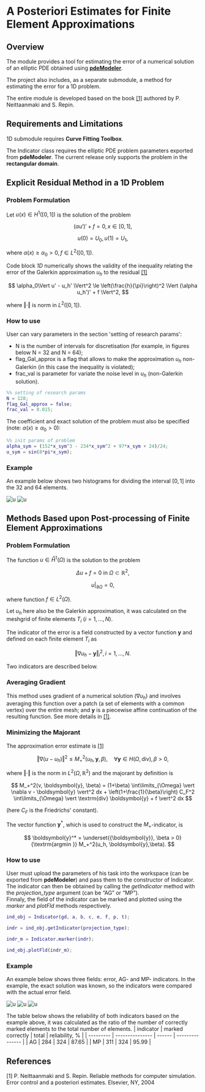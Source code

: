 # A Posteriori Estimates for Finite Element Approximations

## Overview
The module provides a tool for estimating the error of a numerical solution of an elliptic PDE obtained using [__pdeModeler__](https://www.mathworks.com/help/pde/ug/pdemodeler-app.html).

The project also includes, as a separate submodule, a method for estimating the error for a 1D problem.

The entire module is developed based on the book [[1]](#1) authored by P. Neittaanmaki and S. Repin.

## Requirements and Limitations
<!-- TODO: write here about that the module works for model, exported from pdetool and about Friedrichs constant for rect -->
1D submodule requires __Curve Fitting Toolbox__.

The Indicator class requires the elliptic PDE problem parameters exported from __pdeModeler__.
The current release only supports the problem in the __rectangular domain__.

## Explicit Residual Method in a 1D Problem
### Problem Formulation
Let $u(x) \in H^1\left([0, 1]\right)$ is the solution of the problem

$$ \left( \alpha u' \right)' + f = 0, x \in \left[0, 1\right], $$

$$ u(0) = U_0, u(1) = U_1, $$

where $\alpha(x) \ge \alpha_0 > 0, f \in L^2\left([0, 1]\right)$. <br>

Code block _1D_ numerically shows the validity of the inequality relating the error of the Galerkin approximation $u_h$ to the residual [[1]](#1)

$$	\alpha_0\Vert u' - u_h' \Vert^2 \le
	\left(\frac{h}{\pi}\right)^2 \Vert (\alpha u_h')' + f \Vert^2, $$
 
where $\Vert \cdot \Vert$ is norm in $L^2\left([0, 1]\right)$. <br>
<!-- TODO: uncomment when the report will be published. -->
<!-- The essay [[2]](#2) also has detals and a numerical example. -->

### How to use
User can vary parameters in the section 'setting of research params':
- N is the number of intervals for discretisation (for example, in figures below N = 32 and N = 64);
- flag_Gal_approx is a flag that allows to make the approximation $u_h$ non-Galerkin (in this case the inequality is violated);
- frac_val is parameter for variate the noise level in $u_h$ (non-Galerkin solution).
```matlab
%% setting of research params
N = 128;
flag_Gal_approx = false;
frac_val = 0.015;
```

The coefficient and exact solution of the problem must also be specified (note: $\alpha(x) \ge \alpha_0 > 0$):
```matlab
%% init params of problem
alpha_sym = (152*x_sym^3 - 234*x_sym^2 + 97*x_sym + 24)/24;
u_sym = sin(8*pi*x_sym);
```

### Example 
An example below shows two histograms for dividing the interval $[0, 1]$ into the 32 and 64 elements.

![u](images/e_r32.png)
![u](images/e_r64.png)

## Methods Based upon Post-processing of Finite Element Approximations

### Problem Formulation
The function $u \in \mathring{H}^1(\Omega)$ is the solution to the problem

$$ \Delta u + f = 0 \textrm{ in } \Omega \subset \mathbb{R}^2, $$

$$u \vert_{\partial \Omega} = 0 ,$$

where function $f \in L^2(\Omega)$.

Let $u_h$ here also be the Galerkin approximation, it was calculated on the meshgrid of finite elements $T_i$ $(i=1,...,N)$.

The indicator of the error is a field constructed by a vector function $\boldsymbol{y}$ and defined on each finite element $T_i$ as

$$ \Vert \nabla u_h - \boldsymbol{y} \Vert_i^2, i=1,...,N. $$

Two indicators are described below.

### Averaging Gradient
This method uses gradient of a numerical solution ($\nabla u_h$) and involves averaging this function over a patch (a set of elements with a common vertex) over the entire mesh; and $\boldsymbol{y}$ is a piecewise affine continuation of the resulting function. See more details in [[1]](#1).
<!-- TODO: uncomment when the report will be published. -->
<!-- The essay [[3]](#3) also has a numerical example. -->

### Minimizing the Majorant
The approximation error estimate is [[1]](#1)

$$	\Vert \nabla (u - u_h) \Vert^2 \le M_+^2(u_h, \boldsymbol{y}, \beta), \quad \forall \boldsymbol{y} \in H(\Omega, \textrm{div}), \beta > 0, $$

where $\Vert \cdot \Vert$ is the norm in $L^2(\Omega, \mathbb{R}^2)$ and the majorant by definition is

$$	M_+^2(v, \boldsymbol{y}, \beta) = (1+\beta) \int\limits_{\Omega} \vert \nabla v - \boldsymbol{y} \vert^2 dx + \left(1+\frac{1}{\beta}\right) C_F^2 \int\limits_{\Omega} \vert \textrm{div} \boldsymbol{y} + f \vert^2 dx $$

(here $C_F$ is the Friedrichs' constant).

The vector function $\boldsymbol{y}^*$, which is used to construct the $M_+$-indicator, is

$$ \boldsymbol{y}^* = \underset{{\boldsymbol{y}}, \beta > 0}{\textrm{argmin }} M_+^2(u_h, \boldsymbol{y},\beta). $$

### How to use
User must upload the parameters of his task into the workspace (can be exported from __pdeModeler__) and pass them to the constructor of Indicator. <br>
The indicator can then be obtained by calling the _getIndicator_ method with the _projection_type_ argument (can be “AG” or “MP”). <br>
Finnaly, the field of the indicator can be marked and plotted using the _marker_ and _plotFld_ methods respectively.

```matlab
ind_obj = Indicator(gd, a, b, c, e, f, p, t);

indr = ind_obj.getIndicator(projection_type);

indr_m = Indicator.marker(indr);

ind_obj.plotFld(indr_m);
```

### Example 
An example below shows three fields: error, AG- and MP- indicators. In the example, the exact solution was known, so the indicators were compared with the actual error field.

![u](images/ER_lg.png)
![u](images/AG_lg.png)
![u](images/MP_lg.png)


The table below shows the reliability of both indicators based on the example above, it was calculated as the ratio of the number of correctly marked elements to the total number of elements.
| indicator | marked correctly | total  | reliability, %  |
| --------- | --------------- | ------ | --------------- |
| AG        |             284 |    324 |           87.65 |
| MP        |             311 |    324 |           95.99 |

## References
<a id="1">[1]</a> 
P. Neittaanmaki and S. Repin. Reliable methods for computer simulation.
Error control and a posteriori estimates. Elsevier, NY, 2004
<!-- <a id="2">[2]</a> 
Alexey Vasilyev. Explicit Residual Method in a 1D -->
<!-- <a id="3">[3]</a> 
Alexey Vasilyev. A posteriori Error Estimates for Numerical Solutions of PDEs. -->
